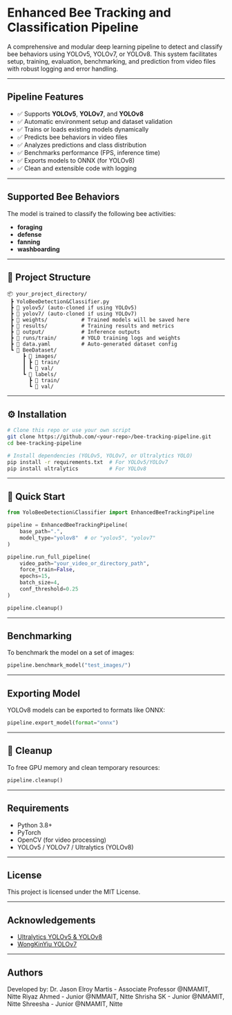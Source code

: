 
# Enhanced Bee Tracking and Classification Pipeline

A comprehensive and modular deep learning pipeline to detect and classify bee behaviors using YOLOv5, YOLOv7, or YOLOv8. This system facilitates setup, training, evaluation, benchmarking, and prediction from video files with robust logging and error handling.

---

## Pipeline Features

- ✅ Supports **YOLOv5**, **YOLOv7**, and **YOLOv8**
- ✅ Automatic environment setup and dataset validation
- ✅ Trains or loads existing models dynamically
- ✅ Predicts bee behaviors in video files
- ✅ Analyzes predictions and class distribution
- ✅ Benchmarks performance (FPS, inference time)
- ✅ Exports models to ONNX (for YOLOv8)
- ✅ Clean and extensible code with logging

---

##  Supported Bee Behaviors

The model is trained to classify the following bee activities:
- **foraging**
- **defense**
- **fanning**
- **washboarding**

---

## 📁 Project Structure

```
📦 your_project_directory/
 ┣ YoloBeeDetection&Classifier.py
 ┣ 📂 yolov5/ (auto-cloned if using YOLOv5)
 ┣ 📂 yolov7/ (auto-cloned if using YOLOv7)
 ┣ 📂 weights/           # Trained models will be saved here
 ┣ 📂 results/           # Training results and metrics
 ┣ 📂 output/            # Inference outputs
 ┣ 📂 runs/train/        # YOLO training logs and weights
 ┣ 📄 data.yaml          # Auto-generated dataset config
 ┗ 📁 BeeDataset/
     ┣ 📂 images/
     ┃ ┣ 📂 train/
     ┃ ┗ 📂 val/
     ┗ 📂 labels/
       ┣ 📂 train/
       ┗ 📂 val/
```

---

## ⚙️ Installation

```bash
# Clone this repo or use your own script
git clone https://github.com/<your-repo>/bee-tracking-pipeline.git
cd bee-tracking-pipeline

# Install dependencies (YOLOv5, YOLOv7, or Ultralytics YOLO)
pip install -r requirements.txt  # For YOLOv5/YOLOv7
pip install ultralytics          # For YOLOv8
```

---

## 🏁 Quick Start

```python
from YoloBeeDetection&Classifier import EnhancedBeeTrackingPipeline

pipeline = EnhancedBeeTrackingPipeline(
    base_path=".", 
    model_type="yolov8"  # or "yolov5", "yolov7"
)

pipeline.run_full_pipeline(
    video_path="your_video_or_directory_path",
    force_train=False,
    epochs=15,
    batch_size=4,
    conf_threshold=0.25
)

pipeline.cleanup()
```

---

## Benchmarking

To benchmark the model on a set of images:

```python
pipeline.benchmark_model("test_images/")
```

---

## Exporting Model

YOLOv8 models can be exported to formats like ONNX:

```python
pipeline.export_model(format="onnx")
```

---

## 🧹 Cleanup

To free GPU memory and clean temporary resources:

```python
pipeline.cleanup()
```

---

## Requirements

- Python 3.8+
- PyTorch
- OpenCV (for video processing)
- YOLOv5 / YOLOv7 / Ultralytics (YOLOv8)

---

## License

This project is licensed under the MIT License.

---

## Acknowledgements

- [Ultralytics YOLOv5 & YOLOv8](https://github.com/ultralytics/yolov5)
- [WongKinYiu YOLOv7](https://github.com/WongKinYiu/yolov7)

---
## Authors
Developed by: 
Dr. Jason Elroy Martis - Associate Professor @NMAMIT, Nitte
Riyaz Ahmed - Junior @NMMAIT, Nitte
Shrisha SK - Junior @NMAMIT, Nitte
Shreesha - Junior @NMAMIT, Nitte

